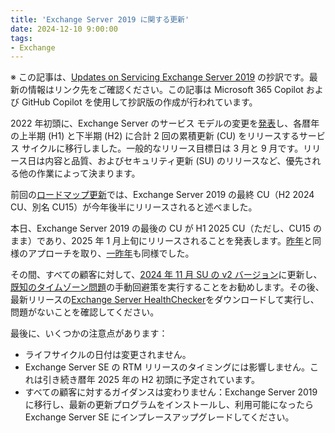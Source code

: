 ```yaml
---
title: 'Exchange Server 2019 に関する更新'
date: 2024-12-10 9:00:00
tags: 
- Exchange
---
```


※ この記事は、[Updates on Servicing Exchange Server 2019](https://techcommunity.microsoft.com/blog/exchange/updates-on-servicing-exchange-server-2019/4355545) の抄訳です。最新の情報はリンク先をご確認ください。この記事は Microsoft 365 Copilot および GitHub Copilot を使用して抄訳版の作成が行われています。

2022 年初頭に、Exchange Server のサービス モデルの変更を[発表](https://techcommunity.microsoft.com/t5/exchange-team-blog/released-2022-h1-cumulative-updates-for-exchange-server/ba-p/3285026)し、各暦年の上半期 (H1) と下半期 (H2) に合計 2 回の累積更新 (CU) をリリースするサービス サイクルに移行しました。一般的なリリース目標日は 3 月と 9 月です。リリース日は内容と品質、およびセキュリティ更新 (SU) のリリースなど、優先される他の作業によって決まります。

前回の[ロードマップ更新](https://techcommunity.microsoft.com/blog/exchange/exchange-server-roadmap-update/4132742)では、Exchange Server 2019 の最終 CU（H2 2024 CU、別名 CU15）が今年後半にリリースされると述べました。

本日、Exchange Server 2019 の最後の CU が H1 2025 CU（ただし、CU15 のまま）であり、2025 年 1 月上旬にリリースされることを発表します。[昨年](https://techcommunity.microsoft.com/blog/exchange/servicing-exchange-server-2019/3989195)と同様のアプローチを取り、[一昨年](https://techcommunity.microsoft.com/t5/exchange-team-blog/servicing-exchange-server/ba-p/3676996)も同様でした。

その間、すべての顧客に対して、[2024 年 11 月 SU の v2 バージョン](https://techcommunity.microsoft.com/blog/exchange/re-release-of-november-2024-exchange-server-security-update-packages/4341892)に更新し、[既知のタイムゾーン問題](https://support.microsoft.com/topic/time-zone-exception-occurs-after-installing-exchange-server-november-2024-su-version-1-or-version-2-851b3005-6d39-49a9-a6b5-5b4bb42a606f)の手動回避策を実行することをお勧めします。その後、最新リリースの[Exchange Server HealthChecker](https://aka.ms/HealthChecker)をダウンロードして実行し、問題がないことを確認してください。

最後に、いくつかの注意点があります：

- ライフサイクルの日付は変更されません。
- Exchange Server SE の RTM リリースのタイミングには影響しません。これは引き続き暦年 2025 年の H2 初頭に予定されています。
- すべての顧客に対するガイダンスは変わりません：Exchange Server 2019 に移行し、最新の更新プログラムをインストールし、利用可能になったら Exchange Server SE にインプレースアップグレードしてください。
